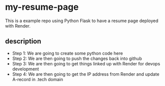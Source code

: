 # my-resume-page
This is a example repo using Python Flask to have a resume page deployed with Render.

## description
- Step 1: We are going to create some python code here
- Step 2: We are then going to push the changes back into github
- Step 3: We are then going to get things linked up with Render for devops development
- Step 4: We are then going to get the IP address from Render and update A-record in .tech domain